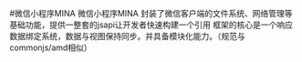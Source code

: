 #微信小程序MINA 
微信小程序MINA 封装了微信客户端的文件系统、网络管理等基础功能，提供一整套的jsapi让开发者快速构建一个引用  框架的核心是一个响应数据绑定系统，数据与视图保持同步。并具备模块化能力。（规范与commonjs/amd相似）
